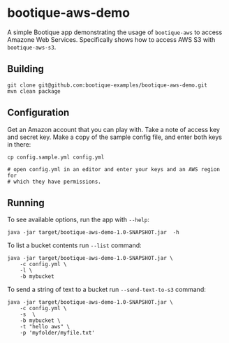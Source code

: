 # bootique-aws-demo

A simple Bootique app demonstrating the usage of `bootique-aws` to access
Amazone Web Services. Specifically shows how to access AWS S3 with
`bootique-aws-s3`.

## Building

```
git clone git@github.com:bootique-examples/bootique-aws-demo.git
mvn clean package
```

## Configuration

Get an Amazon account that you can play with. Take a note of access key
and secret key. Make a copy of the sample config file, and enter both keys
in there:

```
cp config.sample.yml config.yml

# open config.yml in an editor and enter your keys and an AWS region for
# which they have permissions.
```


## Running

To see available options, run the app with `--help`:

```
java -jar target/bootique-aws-demo-1.0-SNAPSHOT.jar  -h
```

To list a bucket contents run `--list` command:

```
java -jar target/bootique-aws-demo-1.0-SNAPSHOT.jar \
    -c config.yml \
    -l \
    -b mybucket
```

To send a string of text to a bucket run `--send-text-to-s3` command:

```
java -jar target/bootique-aws-demo-1.0-SNAPSHOT.jar \
    -c config.yml \
    -s  \
    -b mybucket \
    -t "hello aws" \
    -p 'myfolder/myfile.txt'
```
